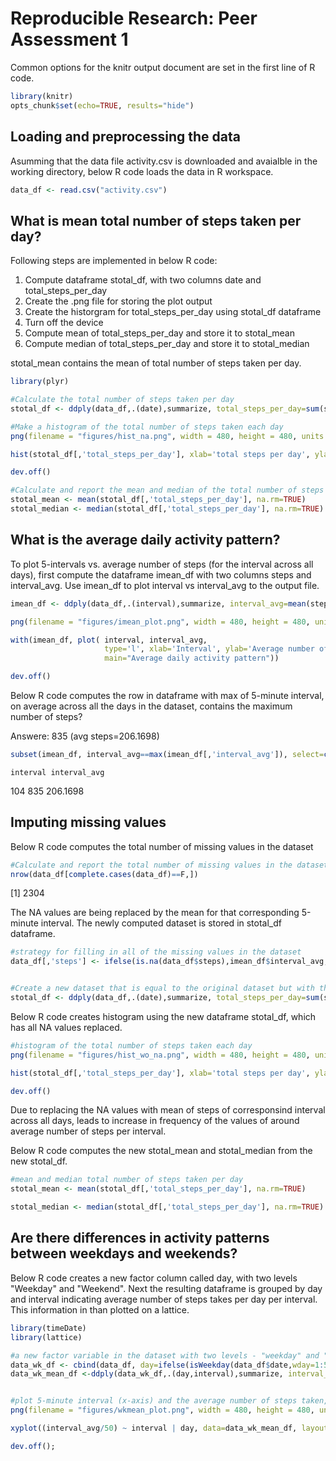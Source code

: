 # Reproducible Research: Peer Assessment 1

Common options for the knitr output document are set in the first line of R code.


```r
library(knitr)
opts_chunk$set(echo=TRUE, results="hide")
```






## Loading and preprocessing the data

Asumming that the data file activity.csv is downloaded and avaialble in the working directory, below R code loads the data in R workspace. 


```r
data_df <- read.csv("activity.csv")
```





## What is mean total number of steps taken per day?

Following steps are implemented in below R code:

1. Compute dataframe stotal_df,  with two columns date and total_steps_per_day
2. Create the .png file for storing the plot output
3. Create the historgram for total_steps_per_day using stotal_df dataframe
4. Turn off the device
5. Compute mean of total_steps_per_day and store it to stotal_mean
6. Compute median of total_steps_per_day and store it to stotal_median

stotal_mean contains the mean of total number of steps taken per day.



```r
library(plyr)

#Calculate the total number of steps taken per day
stotal_df <- ddply(data_df,.(date),summarize, total_steps_per_day=sum(steps, na.rm = T) )

#Make a histogram of the total number of steps taken each day
png(filename = "figures/hist_na.png", width = 480, height = 480, units = "px")

hist(stotal_df[,'total_steps_per_day'], xlab='total steps per day', ylab='frequency', main='Histogram of total number of steps taken each day')

dev.off()

#Calculate and report the mean and median of the total number of steps taken per day
stotal_mean <- mean(stotal_df[,'total_steps_per_day'], na.rm=TRUE)
stotal_median <- median(stotal_df[,'total_steps_per_day'], na.rm=TRUE)
```





## What is the average daily activity pattern?

To plot 5-intervals vs. average number of steps (for the interval across all days), first compute the dataframe imean_df with two columns steps and interval_avg. Use imean_df to plot interval vs interval_avg to the output file.



```r
imean_df <- ddply(data_df,.(interval),summarize, interval_avg=mean(steps, na.rm=TRUE) )

png(filename = "figures/imean_plot.png", width = 480, height = 480, units = "px")

with(imean_df, plot( interval, interval_avg, 
                     type='l', xlab='Interval', ylab='Average number of steps',
                     main="Average daily activity pattern"))

dev.off()
```


Below R code computes the row in dataframe with max of 5-minute interval, on average across all the days in the dataset, contains the maximum number of steps? 

Answere: 835 (avg steps=206.1698)


```r
subset(imean_df, interval_avg==max(imean_df[,'interval_avg']), select=c('interval','interval_avg'))
```

    interval interval_avg
104      835     206.1698





## Imputing missing values

Below R code computes the total number of missing values in the dataset


```r
#Calculate and report the total number of missing values in the dataset
nrow(data_df[complete.cases(data_df)==F,])
```

[1] 2304



The NA values are being replaced by the mean for that corresponding 5-minute interval. The newly computed dataset is stored in stotal_df dataframe.



```r
#strategy for filling in all of the missing values in the dataset
data_df[,'steps'] <- ifelse(is.na(data_df$steps),imean_df$interval_avg, data_df$steps)


#Create a new dataset that is equal to the original dataset but with the missing data filled in
stotal_df <- ddply(data_df,.(date),summarize, total_steps_per_day=sum(steps) )
```





Below R code creates histogram using the new dataframe stotal_df, which has all NA values replaced.


```r
#histogram of the total number of steps taken each day
png(filename = "figures/hist_wo_na.png", width = 480, height = 480, units = "px")

hist(stotal_df[,'total_steps_per_day'], xlab='total steps per day', ylab='frequency', main='Histogram of total number of steps taken each day')

dev.off()
```





Due to replacing the NA values with mean of steps of corresponsind interval across all days, leads to increase in frequency of the values of around average number of steps per interval.

Below R code computes the new stotal_mean and stotal_median from the new stotal_df.


```r
#mean and median total number of steps taken per day
stotal_mean <- mean(stotal_df[,'total_steps_per_day'], na.rm=TRUE)

stotal_median <- median(stotal_df[,'total_steps_per_day'], na.rm=TRUE)
```






## Are there differences in activity patterns between weekdays and weekends?

Below R code creates a new factor column called day, with two levels "Weekday" and "Weekend". Next the resulting dataframe is grouped by day and interval indicating average number of steps takes per day per interval. This information in than plotted on a lattice.


```r
library(timeDate)
library(lattice)

#a new factor variable in the dataset with two levels - "weekday" and "weekend" indicating whether a given date is a weekday or weekend day
data_wk_df <- cbind(data_df, day=ifelse(isWeekday(data_df$date,wday=1:5), "Weekday", "Weekend"))
data_wk_mean_df <-ddply(data_wk_df,.(day,interval),summarize, interval_avg=mean(steps) )


#plot 5-minute interval (x-axis) and the average number of steps taken, averaged across all weekday days or weekend days (y-axis)
png(filename = "figures/wkmean_plot.png", width = 480, height = 480, units = "px")

xyplot((interval_avg/50) ~ interval | day, data=data_wk_mean_df, layout=c(1,2), type='l',xlab='Interval', ylab='Number of steps')

dev.off();
```
